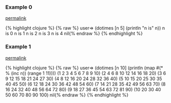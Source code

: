 ### Example 0
[permalink](#example-0)

{% highlight clojure %}
{% raw %}
user=> (dotimes [n 5] (println "n is" n))
n is 0
n is 1
n is 2
n is 3
n is 4
nil{% endraw %}
{% endhighlight %}


### Example 1
[permalink](#example-1)

{% highlight clojure %}
{% raw %}
user=> (dotimes [n 10] (println (map #(* % (inc n)) (range 1 11))))
(1 2 3 4 5 6 7 8 9 10)
(2 4 6 8 10 12 14 16 18 20)
(3 6 9 12 15 18 21 24 27 30)
(4 8 12 16 20 24 28 32 36 40)
(5 10 15 20 25 30 35 40 45 50)
(6 12 18 24 30 36 42 48 54 60)
(7 14 21 28 35 42 49 56 63 70)
(8 16 24 32 40 48 56 64 72 80)
(9 18 27 36 45 54 63 72 81 90)
(10 20 30 40 50 60 70 80 90 100)
nil{% endraw %}
{% endhighlight %}


